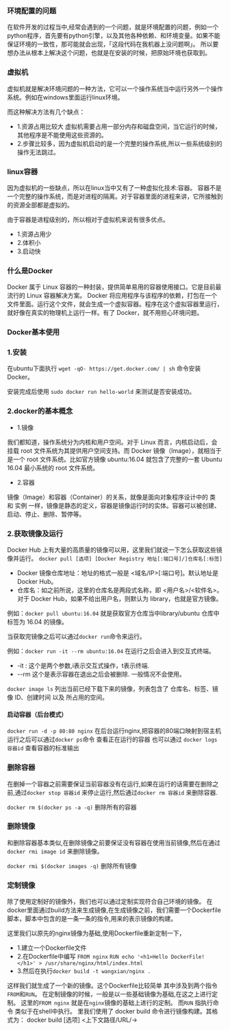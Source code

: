 ### 环境配置的问题

在软件开发的过程当中,经常会遇到的一个问题，就是环境配置的问题，例如一个python程序，首先要有python引擎，以及其他各种依赖、和环境变量。如果不能保证环境的一致性，那可能就会出现，「这段代码在我机器上没问题啊」。
所以要想办法从根本上解决这个问题，也就是在安装的时候，把原始环境也获取到。

### 虚拟机

虚拟机就是解决环境问题的一种方法，它可以一个操作系统当中运行另外一个操作系统。例如在windows里面运行linux环境。

而这种解决方法有几个缺点：

* 1.资源占用比较大 虚拟机需要占用一部分内存和磁盘空间，当它运行的时候，其他程序是不能使用这些资源的。
* 2.步骤比较多，因为虚拟机启动的是一个完整的操作系统,所以一些系统级别的操作无法跳过。

### linux容器
因为虚拟机的一些缺点，所以在linux当中又有了一种虚拟化技术:容器。
容器不是一个完整的操作系统，而是对进程的隔离。对于容器里面的进程来讲，它所接触到的资源全部都是虚拟的。

由于容器是进程级别的，所以相对于虚拟机来说有很多优点。

* 1.资源占用少 
* 2.体积小
* 3.启动快  

### 什么是Docker
Docker 属于 Linux 容器的一种封装，提供简单易用的容器使用接口。它是目前最流行的 Linux 容器解决方案。
Docker 将应用程序与该程序的依赖，打包在一个文件里面。运行这个文件，就会生成一个虚拟容器。程序在这个虚拟容器里运行，就好像在真实的物理机上运行一样。有了 Docker，就不用担心环境问题。

### Docker基本使用

### 1.安装

在ubuntu下面执行 `wget -qO- https://get.docker.com/ | sh` 命令安装Docker。

安装完成后使用 `sudo docker run hello-world` 来测试是否安装成功。

### 2.docker的基本概念
* 1.镜像

我们都知道，操作系统分为内核和用户空间。对于 Linux 而言，内核启动后，会挂载 root 文件系统为其提供用户空间支持。而 Docker 镜像（Image），就相当于是一个 root 文件系统。比如官方镜像 ubuntu:16.04 就包含了完整的一套 Ubuntu 16.04 最小系统的 root 文件系统。

* 2.容器

镜像（Image）和容器（Container）的关系，就像是面向对象程序设计中的 类 和 实例 一样，镜像是静态的定义，容器是镜像运行时的实体。容器可以被创建、启动、停止、删除、暂停等。


### 2.获取镜像及运行

Docker Hub 上有大量的高质量的镜像可以用，这里我们就说一下怎么获取这些镜像并运行。
`docker pull [选项] [Docker Registry 地址[:端口号]/]仓库名[:标签]`

* Docker 镜像仓库地址：地址的格式一般是 <域名/IP>[:端口号]。默认地址是 Docker Hub。
* 仓库名：如之前所说，这里的仓库名是两段式名称，即 <用户名>/<软件名>。对于 Docker Hub，如果不给出用户名，则默认为 library，也就是官方镜像。

例如：`docker pull ubuntu:16.04`
就是获取官方仓库当中library/ubuntu 仓库中标签为 16.04 的镜像。

当获取完镜像之后可以通过`docker run`命令来运行。

例如：`docker run -it --rm ubuntu:16.04`
在运行之后会进入到交互式终端。
* -it : 这个是两个参数,i表示交互式操作，t表示终端.
* --rm 这个是表示容器在退出之后会被删除. 一般情况不会使用。


`docker image ls` 列出当前已经下载下来的镜像，列表包含了 仓库名、标签、镜像 ID、创建时间 以及 所占用的空间。

#### 启动容器（后台模式）

`docker run -d -p 80:80 nginx`  在后台运行nginx,把容器的80端口映射到宿主机
运行之后可以通过`docker ps`命令 查看正在运行的容器
也可以通过 `docker logs 容器id` 查看容器的标准输出

### 删除容器
在删掉一个容器之前需要保证当前容器没有在运行,如果在运行的话需要在删除之前,通过`docker stop 容器id` 来停止运行,然后通过`docker rm 容器id` 来删除容器.

`docker rm $(docker ps -a -q)` 删除所有的容器

### 删除镜像
和删除容器基本类似,在删除镜像之前要保证没有容器在使用当前镜像,然后在通过`docker rmi image id` 来删除镜像。

`docker rmi $(docker images -q)` 删除所有镜像

### 定制镜像

除了使用定制好的镜像外，我们也可以通过定制实现符合自己环境的镜像。
在docker里面通过build方法来生成镜像,在生成镜像之前，我们需要一个Dockerfile脚本，脚本中包含的是一条一条的指令,用来的表示镜像的构建。

这里我们以原先的nginx镜像为基础,使用Dockerfile重新定制一下，
* 1.建立一个Dockerfile文件
* 2.在Dockerfile中编写 `FROM nginx` `RUN echo '<h1>Hello DockerFile!</h1>' > /usr/share/nginx/html/index.html`
* 3.然后在执行`docker build -t wangxian/nginx .`

这样我们就生成了一个新的镜像。这个Dockerfile比较简单 其中涉及到两个指令`FROM`和`RUN`。
在定制镜像的时候，一般是以一些基础镜像为基础,在这之上进行定制。
这里的`FROM nginx` 就是在`nginx`镜像的基础上进行的定制。
而`RUN` 指执行命令 类似于在shell中执行。
里我们使用了 docker build 命令进行镜像构建。其格式为：
docker build [选项] <上下文路径/URL/->









